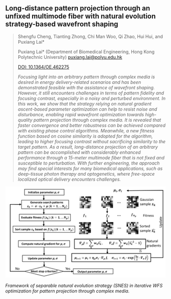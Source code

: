 ## Long-distance pattern projection through an unfixed multimode fiber with natural evolution strategy-based wavefront shaping

> Shengfu Cheng, Tianting Zhong, Chi Man Woo, Qi Zhao, Hui Hui, and Puxiang Lai*
> 
> Puxiang Lai* (Department of Biomedical Engineering, Hong Kong Polytechnic University) puxiang.lai@polyu.edu.hk
> 
> [DOI: 10.1364/OE.462275](https://doi.org/10.1364/OE.462275)
> 
> _Focusing light into an arbitrary pattern through complex media is desired in energy delivery-related
> scenarios and has been demonstrated feasible with the assistance of wavefront shaping. However, it
> still encounters challenges in terms of pattern fidelity and focusing contrast, especially in a
> noisy and perturbed environment. In this work, we show that the strategy relying on natural gradient
> ascent-based parameter optimization can help to resist noise and disturbance, enabling rapid wavefront
> optimization towards high-quality pattern projection through complex media. It is revealed that faster
> convergence and better robustness can be achieved compared with existing phase control algorithms.
> Meanwhile, a new fitness function based on cosine similarity is adopted for the algorithm, leading
> to higher focusing contrast without sacrificing similarity to the target pattern. As a result,
> long-distance projection of an arbitrary pattern can be accomplished with considerably enhanced
> performance through a 15-meter multimode fiber that is not fixed and susceptible to perturbation.
> With further engineering, the approach may find special interests for many biomedical applications,
> such as deep-tissue photon therapy and optogenetics, where free-space localized optical delivery
> encounters challenges._

![Algorithm](/Publication/pattern_projection.jpg)

_Framework of separable natural evolution strategy (SNES) in iterative WFS optimization for pattern projection through complex media._
